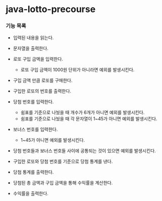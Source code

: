 # java-lotto-precourse

### 기능 목록
- 입력된 내용을 읽는다.

- 문자열을 출력한다.

- 로또 구입 금액을 입력한다.
  - 로또 구입 금액이 1000원 단위가 아니라면 예외를 발생시킨다.

- 구입 금액 만큼 로또를 구매한다.
- 구입한 로또의 번호를 출력한다.

- 당첨 번호를 입력한다.
  - 쉼표를 기준으로 나눴을 때 개수가 6개가 아니면 예외를 발생시킨다.
  - 쉼표를 기준으로 나눴을 때 각 문자열이 1~45가 아니면 예외를 발생시킨다.
- 보너스 번호를 입력한다.
  - 1~45가 아니면 예외를 발생시킨다.
- 당첨 번호들과 보너스 번호들 사이에 공통되는 것이 있으면 예외를 발생시킨다.

- 구입한 로또와 당첨 번호를 기준으로 당첨 통계를 낸다.
- 당첨 통계를 출력한다.

- 당첨된 총 금액과 구입 금액을 통해 수익률을 계산한다.
- 수익률을 출력한다.